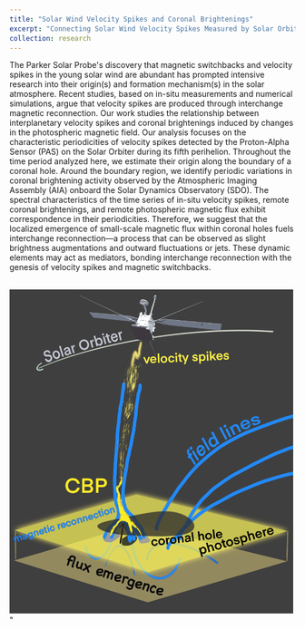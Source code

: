 ```yaml
---
title: "Solar Wind Velocity Spikes and Coronal Brightenings"
excerpt: "Connecting Solar Wind Velocity Spikes Measured by Solar Orbiter and Coronal Brightenings Observed by SDO<br/><img src='/files/spikes_and_CBPs.png' width=300>"
collection: research
---
```


The Parker Solar Probe's discovery that magnetic switchbacks and velocity spikes in the young solar wind are abundant has prompted intensive research into their origin(s) and formation mechanism(s) in the solar atmosphere. Recent studies, based on in-situ measurements and numerical simulations, argue that velocity spikes are produced through interchange magnetic reconnection. Our work studies the relationship between interplanetary velocity spikes and coronal brightenings induced by changes in the photospheric magnetic field. Our analysis focuses on the characteristic periodicities of velocity spikes detected by the Proton-Alpha Sensor (PAS) on the Solar Orbiter during its fifth perihelion. Throughout the time period analyzed here, we estimate their origin along the boundary of a coronal hole. Around the boundary region, we identify periodic variations in coronal brightening activity observed by the Atmospheric Imaging Assembly (AIA) onboard the Solar Dynamics Observatory (SDO). The spectral characteristics of the time series of in-situ velocity spikes, remote coronal brightenings, and remote photospheric magnetic flux exhibit correspondence in their periodicities. Therefore, we suggest that the localized emergence of small-scale magnetic flux within coronal holes fuels interchange reconnection—a process that can be observed as slight brightness augmentations and outward fluctuations or jets. These dynamic elements may act as mediators, bonding interchange reconnection with the genesis of velocity spikes and magnetic switchbacks.

<br/><img src='/files/spikes_and_CBPs.png' width=500>"

